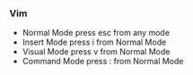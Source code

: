### Vim
- Normal Mode
    press esc from any mode
- Insert Mode
    press i from Normal Mode
- Visual Mode
    press v from Normal Mode
- Command Mode
    press : from Normal Mode


